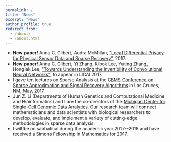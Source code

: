 ```yaml
---
permalink: /
title: "News"
excerpt: "News"
author_profile: true
redirect_from: 
  - /about/
  - /about.html
---
```


- __New paper!__ Anna C. Gilbert, Audra McMillan, ["Local Differential Privacy for Physical Sensor Data and Sparse Recovery"](https://arxiv.org/pdf/1706.05916.pdf), 2017.
- __New paper!__ Anna C. Gilbert, Yi Zhang, Kibok Lee, Yuting Zhang, Honglak Lee, ["Towards Understanding the Invertibility of Convolutional Neural Networks"](https://arxiv.org/abs/1705.08664), to appear in IJCAI 2017.
- I gave ten lectures on Sparse Analysis at the [CBMS Conference on Sparse Approximation and Signal Recovery Algorithms](https://www.math.nmsu.edu/~jlakey/cbms2017.html) in Las Cruces, NM, May, 2017.
- Jun Z. Li (Departments of Human Genetics and Computational Medicine and Bioinformatics) and I are the co-directors of the [Michigan Center for Single-Cell Genomic Data Analytics](http://midas.umich.edu/research/health/single-cell/). Our research team will connect mathematicians and data scientists with biological researchers to develop, evaluate, and implement a variety of cutting-edge methodologies in sparse data analysis.
- I will be on sabbatical during the academic year 2017--2018 and have received a Simons Fellowship in Mathematics for 2017.